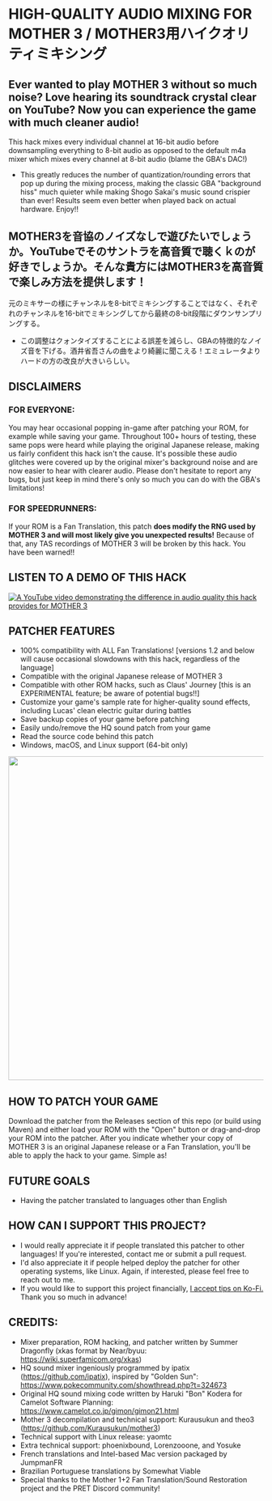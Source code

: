 # HIGH-QUALITY AUDIO MIXING FOR MOTHER 3 / MOTHER3用ハイクオリティミキシング
## Ever wanted to play MOTHER 3 without so much noise? Love hearing its soundtrack crystal clear on YouTube? Now you can experience the game with much cleaner audio!
This hack mixes every individual channel at 16-bit audio before downsampling everything to 8-bit audio as opposed to the default m4a mixer which mixes every channel at 8-bit audio (blame the GBA's DAC!)
- This greatly reduces the number of quantization/rounding errors that pop up during the mixing process, making the classic GBA "background hiss" much quieter while making Shogo Sakai's music sound crispier than ever! Results seem even better when played back on actual hardware. Enjoy!!

## MOTHER3を音協のノイズなしで遊びたいでしょうか。YouTubeでそのサントラを高音質で聴くｋのが好きでしょうか。そんな貴方にはMOTHER3を高音質で楽しみ方法を提供します！
元のミキサーの様にチャンネルを8-bitでミキシングすることではなく、それぞれのチャンネルを16-bitでミキシングしてから最終の8-bit段階にダウンサンプリングする。
- この調整はクォンタイズすることによる誤差を減らし、GBAの特徴的なノイズ音を下げる。酒井省吾さんの曲をより綺麗に聞こえる！エミュレータよりハードの方の改良が大きいらしい。

## DISCLAIMERS
### FOR EVERYONE:
You may hear occasional popping in-game after patching your ROM, for example while saving your game. Throughout 100+ hours of testing, these same pops were heard while playing the original Japanese release, making us fairly confident this hack isn't the cause. It's possible these audio glitches were covered up by the original mixer's background noise and are now easier to hear with clearer audio. Please don't hesitate to report any bugs, but just keep in mind there's only so much you can do with the GBA's limitations!
### FOR SPEEDRUNNERS:
If your ROM is a Fan Translation, this patch **does modify the RNG used by MOTHER 3 and will most likely give you unexpected results!**
Because of that, any TAS recordings of MOTHER 3 will be broken by this hack. You have been warned!!

## LISTEN TO A DEMO OF THIS HACK
[![A YouTube video demonstrating the difference in audio quality this hack provides for MOTHER 3](http://img.youtube.com/vi/06ZF5FHsAIU/0.jpg)](https://www.youtube.com/watch?v=06ZF5FHsAIU&list=PL5w_-zMAJC8v_FeD_g6_9jO40Dhi-vY7A&index=2 "MOTHER 3 - High-Quality Sound Mixing hack demo")

## PATCHER FEATURES
- 100% compatibility with ALL Fan Translations! [versions 1.2 and below will cause occasional slowdowns with this hack, regardless of the language]
- Compatible with the original Japanese release of MOTHER 3
- Compatible with other ROM hacks, such as Claus' Journey [this is an EXPERIMENTAL feature; be aware of potential bugs!!]
- Customize your game's sample rate for higher-quality sound effects, including Lucas' clean electric guitar during battles
- Save backup copies of your game before patching
- Easily undo/remove the HQ sound patch from your game
- Read the source code behind this patch
- Windows, macOS, and Linux support (64-bit only)

<img src="https://github.com/MusicTheorist/MOTHER-3-HQ-Sound-Mixing/blob/main/patcher_preview.png" width="640">

## HOW TO PATCH YOUR GAME
Download the patcher from the Releases section of this repo (or build using Maven) and either load your ROM with the "Open" button or drag-and-drop your ROM into the patcher. After you indicate whether your copy of MOTHER 3 is an original Japanese release or a Fan Translation, you'll be able to apply the hack to your game. Simple as!

## FUTURE GOALS
- Having the patcher translated to languages other than English

## HOW CAN I SUPPORT THIS PROJECT?
- I would really appreciate it if people translated this patcher to other languages! If you're interested, contact me or submit a pull request.
- I'd also appreciate it if people helped deploy the patcher for other operating systems, like Linux. Again, if interested, please feel free to reach out to me.
- If you would like to support this project financially, [I accept tips on Ko-Fi.](https://ko-fi.com/summerdragonfly) Thank you so much in advance!

## CREDITS:
- Mixer preparation, ROM hacking, and patcher written by Summer Dragonfly (xkas format by Near/byuu: https://wiki.superfamicom.org/xkas)
- HQ sound mixer ingeniously programmed by ipatix (https://github.com/ipatix), inspired by "Golden Sun": https://www.pokecommunity.com/showthread.php?t=324673
- Original HQ sound mixing code written by Haruki "Bon" Kodera for Camelot Software Planning: https://www.camelot.co.jp/gimon/gimon21.html
- Mother 3 decompilation and technical support: Kurausukun and theo3 (https://github.com/Kurausukun/mother3)
- Technical support with Linux release: yaomtc
- Extra technical support: phoenixbound, Lorenzooone, and Yosuke
- French translations and Intel-based Mac version packaged by JumpmanFR
- Brazilian Portuguese translations by Somewhat Viable
- Special thanks to the Mother 1+2 Fan Translation/Sound Restoration project and the PRET Discord community!
